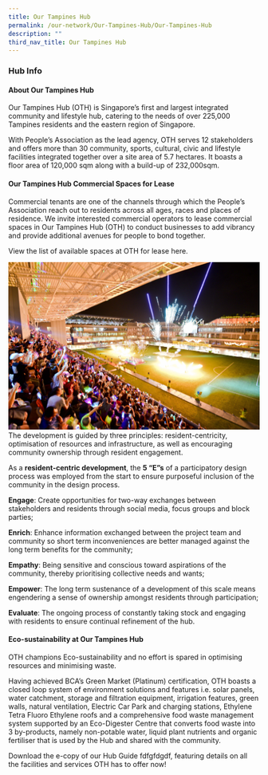```yaml
---
title: Our Tampines Hub
permalink: /our-network/Our-Tampines-Hub/Our-Tampines-Hub
description: ""
third_nav_title: Our Tampines Hub
---
```

### Hub Info
#### About Our Tampines Hub



Our Tampines Hub (OTH) is Singapore’s first and largest integrated community and lifestyle hub, catering to the needs of over 225,000 Tampines residents and the eastern region of Singapore.


With People’s Association as the lead agency, OTH serves 12 stakeholders and offers more than 30 community, sports, cultural, civic and lifestyle facilities integrated together over a site area of 5.7 hectares. It boasts a floor area of 120,000 sqm along with a build-up of 232,000sqm.

#### Our Tampines Hub Commercial Spaces for Lease

Commercial tenants are one of the channels through which the People’s Association reach out to residents across all ages, races and places of residence. We invite interested commercial operators to lease commercial spaces in Our Tampines Hub (OTH) to conduct businesses to add vibrancy and provide additional avenues for people to bond together.

View the list of available spaces at OTH for lease here.

![](/images/Our%20Network/OTH/NYE%20Fireworks%20at%20Town%20Square.jpg)
The development is guided by three principles: resident-centricity, optimisation of resources and infrastructure, as well as encouraging community ownership through resident engagement.

As a **resident-centric development**, the **5 “E”s** of a participatory design process was employed from the start to ensure purposeful inclusion of the community in the design process.

**Engage**: Create opportunities for two-way exchanges between stakeholders and residents through social media, focus groups and block parties;

**Enrich**: Enhance information exchanged between the project team and community so short term inconveniences are better managed against the long term benefits for the community;

**Empathy**: Being sensitive and conscious toward aspirations of the community, thereby prioritising collective needs and wants;

**Empower**: The long term sustenance of a development of this scale means engendering a sense of ownership amongst residents through participation;

**Evaluate**: The ongoing process of constantly taking stock and engaging with residents to ensure continual refinement of the hub.

#### Eco-sustainability at Our Tampines Hub


OTH champions Eco-sustainability and no effort is spared in optimising resources and minimising waste.


Having achieved BCA’s Green Market (Platinum) certification, OTH boasts a closed loop system of environment solutions and features i.e. solar panels, water catchment, storage and filtration equipment, irrigation features, green walls, natural ventilation, Electric Car Park and charging stations, Ethylene Tetra Fluoro Ethylene roofs and a comprehensive food waste management system supported by an Eco-Digester Centre that converts food waste into 3 by-products, namely non-potable water, liquid plant nutrients and organic fertiliser that is used by the Hub and shared with the community.




 






Download the e-copy of our Hub Guide                  fdfgfdgdf, featuring details on all the facilities and services OTH has to offer now!
